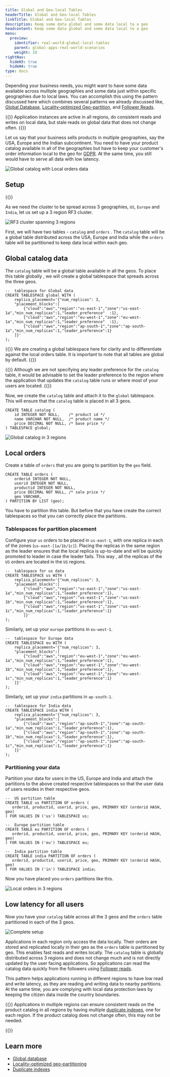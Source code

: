 ```yaml
---
title: Global and Geo-local Tables
headerTitle: Global and Geo-local Tables
linkTitle: Global and Geo-local Tables
description: Keep some data global and some data local to a geo
headcontent: Keep some data global and some data local to a geo
menu:
  preview:
    identifier: real-world-global-local-tables
    parent: global-apps-real-world-scenarios
    weight: 10
rightNav:
  hideH3: true
  hideH4: true
type: docs
---
```


Depending your business needs, you might want to have some data available across multiple geographies and some data just within specific geographies due to local laws. You can accomplish this using the pattern discussed here which combines several patterns we already discussed like, [Global Database](../global-database), [Locality-optimized Geo-partition](../locality-optimized-geo-partition), and [Follower Reads](../follower-reads).

{{<tip>}}
Application instances are active in all regions, do consistent reads and writes on local data, but stale reads on global data that does not change often.
{{</tip>}}

Let us say that your business sells products in multiple geographies, say the USA, Europe and the Indian subcontinent. You need to have your product catalog available in all of the geographies but have to keep your customer's order information local to the geo for [GDPR](https://en.wikipedia.org/wiki/General_Data_Protection_Regulation). At the same time, you still would have to serve all data with low latency.

![Global catalog with Local orders data](/images/develop/global-apps/global-geolocal-tables-goal.png)

## Setup

{{<cluster-setup-tabs>}}

As we need the cluster to be spread across 3 geographies, `US`, `Europe` and `India`, let us set up a 3 region RF3 cluster.

![RF3 cluster spanning 3 regions](/images/develop/global-apps/global-geolocal-tables-setup.png)

First, we will have two tables - `catalog` and `orders` . The `catalog` table will be a global table distributed across the USA, Europe and India while the `orders` table will be partitioned to keep data local within each geo.

## Global catalog data

The `catalog` table will be a global table available in all the geos. To place this table globally , we will create a global tablespace that spreads across the three geos.

```plpgsql
--  tablespace for Global data
CREATE TABLESPACE global WITH (
    replica_placement='{"num_replicas": 3,
    "placement_blocks":[
        {"cloud":"aws","region":"us-east-1","zone":"us-east-1a","min_num_replicas":1,"leader_preference"  :1},
        {"cloud":"aws","region":"eu-west-1","zone":"eu-west-1a","min_num_replicas":1,"leader_preference"  :1},
        {"cloud":"aws","region":"ap-south-1","zone":"ap-south-1a","min_num_replicas":1,"leader_preference":1}
    ]}'
);
```

{{<note>}}
We are creating a global tablespace here for clarity and to differentiate against the local orders table. It is important to note that all tables are global by default.
{{</note>}}

{{<tip>}}
Although we are not specifying any leader preference for the `catalog` table, it would be advisable to set the leader preference to the region where the application that updates the `catalog` table runs or where most of your users are located.
{{</tip>}}

Now, we create the `catalog` table and attach it to the `global` tablespace. This will ensure that the `catalog` table is placed in all 3 geos.

```plpgsql
CREATE TABLE catalog (
    id INTEGER NOT NULL,    /* product id */
    name VARCHAR NOT NULL,  /* product name */
    price DECIMAL NOT NULL, /* base price */
) TABLESPACE global;
```

![Global catalog in 3 regions](/images/develop/global-apps/global-geolocal-tables-global-catalog.png)

## Local orders

Create a table of `orders` that you are going to partition by the `geo` field.

```plpgsql
CREATE TABLE orders (
    orderid INTEGER NOT NULL, 
    userid INTEGER NOT NULL,
    productid INTEGER NOT NULL,
    price DECIMAL NOT NULL, /* sale price */
    geo VARCHAR,
) PARTITION BY LIST (geo);
```

You have to partition this table. But before that you have create the correct tablespaces so that you can correctly place the partitions.

### Tablespaces for partition placement

Configure your `us` orders to be placed in `us-east-1`, with one replica in each of the zones (`us-east-[1a/1b/1c]`). Placing the replicas in the same region as the leader ensures that the local replica is up-to-date and will be quickly promoted to leader in case the leader fails. This way , all the replicas of the `US` orders are located in the `US` regions.

```plpgsql
--  tablespace for us data
CREATE TABLESPACE us WITH (
    replica_placement='{"num_replicas": 3,
    "placement_blocks":[
        {"cloud":"aws","region":"us-east-1","zone":"us-east-1a","min_num_replicas":1,"leader_preference":1},
        {"cloud":"aws","region":"us-east-1","zone":"us-east-1b","min_num_replicas":1,"leader_preference":1},
        {"cloud":"aws","region":"us-east-1","zone":"us-east-1c","min_num_replicas":1,"leader_preference":1}
        ]}'
);
```

Similarly, set up your `europe` partitions in `eu-west-1`.

```plpgsql
--  tablespace for Europe data
CREATE TABLESPACE eu WITH (
    replica_placement='{"num_replicas": 3,
    "placement_blocks":[
        {"cloud":"aws","region":"eu-west-1","zone":"eu-west-1a","min_num_replicas":1,"leader_preference":1},
        {"cloud":"aws","region":"eu-west-1","zone":"eu-west-1b","min_num_replicas":1,"leader_preference":1},
        {"cloud":"aws","region":"eu-west-1","zone":"eu-west-1c","min_num_replicas":1,"leader_preference":1}
    ]}'
);
```

Similarly, set up your `india` partitions in `ap-south-1`.

```plpgsql
--  tablespace for India data
CREATE TABLESPACE india WITH (
    replica_placement='{"num_replicas": 3,
    "placement_blocks":[
        {"cloud":"aws","region":"ap-south-1","zone":"ap-south-1a","min_num_replicas":1,"leader_preference":1},
        {"cloud":"aws","region":"ap-south-1","zone":"ap-south-1b","min_num_replicas":1,"leader_preference":1},
        {"cloud":"aws","region":"ap-south-1","zone":"ap-south-1c","min_num_replicas":1,"leader_preference":1}
    ]}'
);
```

### Partitioning your data

Partition your data for users in the US, Europe and India and attach the partitions to the above created respective tablespaces so that the user data of users resides in their respective geos.

```plpgsql
--  US partition table
CREATE TABLE us PARTITION OF orders (
   orderid, productid, userid, price, geo, PRIMARY KEY (orderid HASH, geo)
) FOR VALUES IN ('us') TABLESPACE us;

--  Europe partition table
CREATE TABLE eu PARTITION OF orders (
   orderid, productid, userid, price, geo, PRIMARY KEY (orderid HASH, geo)
) FOR VALUES IN ('eu') TABLESPACE eu;

--  India partition table
CREATE TABLE india PARTITION OF orders (
   orderid, productid, userid, price, geo, PRIMARY KEY (orderid HASH, geo)
) FOR VALUES IN ('in') TABLESPACE india;
```

Now you have placed you `orders` partitions like this.

![Local orders in 3 regions](/images/develop/global-apps/global-geolocal-tables-local-orders.png)

## Low latency for all users

Now you have your `catalog` table across all the 3 geos and the `orders` table partitioned in each of the 3 geos.

![Complete setup](/images/develop/global-apps/global-geolocal-tables-complete-setup.png)

Applications in each region only access the data locally. Their orders are stored and replicated locally in their geo as the `orders` table is partitioned by geo. This enables fast reads and writes locally. The `catalog` table is globally distributed across 3 regions and does not change much and is not directly updated by the user facing applications. So applications can read the catalog data quickly from the followers using [Follower reads](../follower-reads).

This pattern helps applications running in different regions to have low read and write latency, as they are reading and writing data to nearby partitions. At the same time, you are complying with local data protection laws by keeping the citizen data inside the country boundaries.

{{<tip title="Consistent reads in all regions">}}
Applications in multiple regions can ensure consistent reads on the product catalog in all regions by having multiple [duplicate indexes](../../duplicate-indexes), one for each region. If the product catalog does not change often, this may not be needed.

{{</tip>}}

## Learn more

- [Global database](../../global-database)
- [Locality-optimized geo-partitioning](../../locality-optimized-geo-partition)
- [Duplicate indexes](../../duplicate-indexes)
